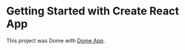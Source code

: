 # Getting Started with Create React App

This project was Dome with [Dome App](https://react-landing-page-bice.vercel.app).

